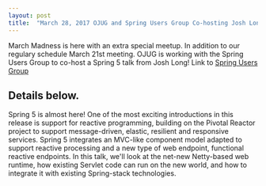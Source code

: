 ```yaml
---
layout: post
title:  "March 28, 2017 OJUG and Spring Users Group Co-hosting Josh Long Spring 5 talk"
---
```


March Madness is here with an extra special meetup. In addition to our regulary schedule March 21st meeting. OJUG is working with the Spring Users Group to co-host a Spring 5 talk from Josh Long! 
Link to [Spring Users Group](https://www.meetup.com/Omaha-Spring-Users-Group/events/237247066/)

## Details below.

Spring 5 is almost here! One of the most exciting introductions in this release is support for reactive programming, building on the Pivotal Reactor project to support message-driven, elastic, resilient and responsive services. Spring 5 integrates an MVC-like component model adapted to support reactive processing and a new type of web endpoint, functional reactive endpoints. In this talk, we'll look at the net-new Netty-based web runtime, how existing Servlet code can run on the new world, and how to integrate it with existing Spring-stack technologies.

